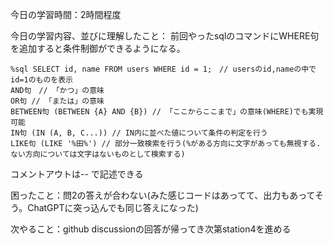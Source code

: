 今日の学習時間：2時間程度

今日の学習内容、並びに理解したこと：
前回やったsqlのコマンドにWHERE句を追加すると条件制御ができるようになる。
```
%sql SELECT id, name FROM users WHERE id = 1;　// usersのid,nameの中でid=1のものを表示
AND句　// 「かつ」の意味
OR句 // 「または」の意味
BETWEEN句 (BETWEEN {A} AND {B}) // 「ここからここまで」の意味(WHERE)でも実現可能
IN句 (IN (A, B, C...)) // IN内に並べた値について条件の判定を行う
LIKE句 (LIKE '%田%') // 部分一致検索を行う(%がある方向に文字があっても無視する.ない方向については文字はないものとして検索する)
```
コメントアウトは-- で記述できる

困ったこと：問2の答えが合わない(みた感じコードはあってて、出力もあってそう。ChatGPTに突っ込んでも同じ答えになった)

次やること：github discussionの回答が帰ってき次第station4を進める